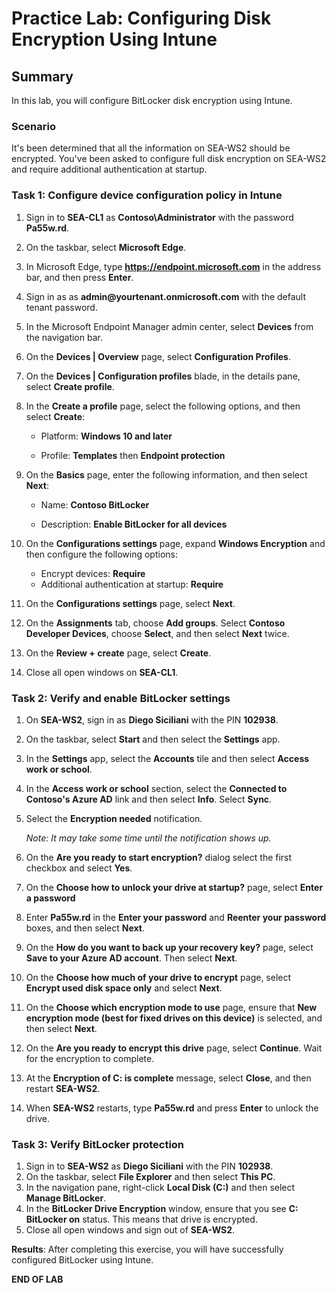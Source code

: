 # Practice Lab: Configuring Disk Encryption Using Intune

## Summary

In this lab, you will configure BitLocker disk encryption using Intune.

### Scenario

It's been determined that all the information on SEA-WS2 should be encrypted. You've been asked to configure full disk encryption on SEA-WS2 and require additional authentication at startup.

### Task 1: Configure device configuration policy in Intune

1.  Sign in to **SEA-CL1** as **Contoso\\Administrator** with the password **Pa55w.rd**. 
2.  On the taskbar, select **Microsoft Edge**.
3.  In Microsoft Edge, type **https://endpoint.microsoft.com** in the  address bar, and then press **Enter**. 
4.  Sign in as as **admin\@yourtenant.onmicrosoft.com** with the default tenant password.
5.  In the Microsoft Endpoint Manager admin center, select **Devices** from the navigation bar.
6.  On the **Devices | Overview** page, select **Configuration Profiles**.
7.  On the **Devices | Configuration profiles** blade, in the details pane, select **Create profile**.
8.  In the **Create a profile** page, select the following options, and then select **Create**:

    -   Platform: **Windows 10 and later**

    -   Profile: **Templates** then **Endpoint protection**
9.  On the **Basics** page, enter the following information, and then select **Next**:

    -   Name: **Contoso BitLocker**

    -   Description: **Enable BitLocker for all devices**
10.  On the **Configurations settings** page, expand **Windows Encryption** and then configure the following options:

     - Encrypt devices: **Require**
     - Additional authentication at startup: **Require**
11.  On the **Configurations settings** page, select **Next**.
12.  On the **Assignments** tab, choose **Add groups**.  Select **Contoso Developer Devices**, choose **Select**, and then select **Next** twice.
13.  On the **Review + create** page, select **Create**.
14.  Close all open windows on **SEA-CL1**.

### Task 2: Verify and enable BitLocker settings

1.  On **SEA-WS2**, sign in as **Diego Siciliani** with the PIN **102938**.
    
2. On the taskbar, select **Start** and then select the **Settings** app.

3. In the **Settings** app, select the **Accounts** tile and then select **Access work or school**.

4. In the **Access work or school** section, select the **Connected to Contoso's Azure AD** link and then select **Info**. Select **Sync**.

5. Select the **Encryption needed** notification.

   _Note: It may take some time until the notification shows up._

6. On the **Are you ready to start encryption?** dialog select the first checkbox and select **Yes**.

7. On the **Choose how to unlock your drive at startup?** page, select **Enter a password**

8. Enter **Pa55w.rd** in the **Enter your password** and **Reenter your password** boxes, and then select **Next**.

9. On the **How do you want to back up your recovery key?** page, select **Save to your Azure AD account**. Then select **Next**.
   
10. On the **Choose how much of your drive to encrypt** page, select **Encrypt used disk space only** and select **Next**.
    
11. On the **Choose which encryption mode to use** page, ensure that **New encryption mode (best for fixed drives on this device)** is selected, and then select **Next**.
    
12. On the **Are you ready to encrypt this drive** page, select **Continue**. Wait for the encryption to complete.

13. At the **Encryption of C: is complete** message, select **Close**, and then restart **SEA-WS2**.

14. When **SEA-WS2** restarts, type **Pa55w.rd** and press **Enter** to unlock the drive.

### Task 3: Verify BitLocker protection

1.  Sign in to **SEA-WS2** as **Diego Siciliani** with the PIN **102938**.
2.  On the taskbar, select **File Explorer** and then select **This PC**.
3.  In the navigation pane, right-click **Local Disk (C:)** and then select **Manage BitLocker**.
4.  In the **BitLocker Drive Encryption** window, ensure that you see **C: BitLocker on** status. This means that drive is encrypted. 
5.  Close all open windows and sign out of **SEA-WS2**.

**Results**: After completing this exercise, you will have successfully configured BitLocker using Intune.

**END OF LAB**
